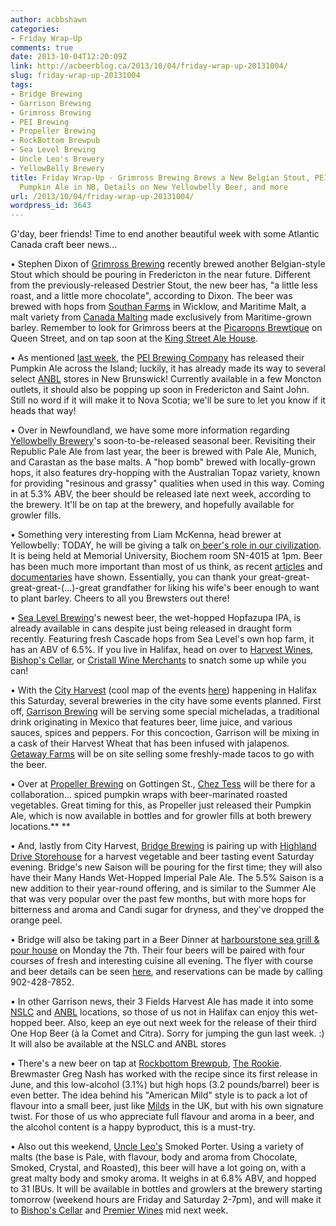 ```yaml
---
author: acbbshawn
categories:
- Friday Wrap-Up
comments: true
date: 2013-10-04T12:20:09Z
link: http://acbeerblog.ca/2013/10/04/friday-wrap-up-20131004/
slug: friday-wrap-up-20131004
tags:
- Bridge Brewing
- Garrison Brewing
- Grimross Brewing
- PEI Brewing
- Propeller Brewing
- RockBottom Brewpub
- Sea Level Brewing
- Uncle Leo's Brewery
- YellowBelly Brewery
title: Friday Wrap-Up - Grimross Brewing Brews a New Belgian Stout, PEI Brewing Co.
  Pumpkin Ale in NB, Details on New Yellowbelly Beer, and more
url: /2013/10/04/friday-wrap-up-20131004/
wordpress_id: 3643
---
```


G'day, beer friends! Time to end another beautiful week with some Atlantic Canada craft beer news...

• Stephen Dixon of [Grimross Brewing](https://www.facebook.com/pages/Grimross-Brewing-Co/110264115801307) recently brewed another Belgian-style Stout which should be pouring in Fredericton in the near future. Different from the previously-released Destrier Stout, the new beer has, "a little less roast, and a little more chocolate", according to Dixon. The beer was brewed with hops from [Southan Farms](https://www.facebook.com/SouthanFarms) in Wicklow, and Maritime Malt, a malt variety from [Canada Malting](http://canadamalting.com/) made exclusively from Maritime-grown barley. Remember to look for Grimross beers at the [Picaroons Brewtique](https://twitter.com/THE_BREWTIQUE) on Queen Street, and on tap soon at the [King Street Ale House](https://www.facebook.com/kingstreetalehouse).

• As mentioned [last week](http://atlanticcanadabeerblog.wordpress.com/2013/09/27/friday-wrap-up-20130927/), the [PEI Brewing Company](http://peibrewingcompany.com/) has released their Pumpkin Ale across the Island; luckily, it has already made its way to several select [ANBL](http://www.nbliquor.com/location.html?upc=878364000178+&submit.x=21&submit.y=10) stores in New Brunswick! Currently available in a few Moncton outlets, it should also be popping up soon in Fredericton and Saint John. Still no word if it will make it to Nova Scotia; we'll be sure to let you know if it heads that way!

• Over in Newfoundland, we have some more information regarding [Yellowbelly Brewery](https://www.facebook.com/yellowbellybrew)'s soon-to-be-released seasonal beer. Revisiting their Republic Pale Ale from last year, the beer is brewed with Pale Ale, Munich, and Carastan as the base malts. A "hop bomb" brewed with locally-grown hops, it also features dry-hopping with the Australian Topaz variety, known for providing "resinous and grassy" qualities when used in this way. Coming in at 5.3% ABV, the beer should be released late next week, according to the brewery. It'll be on tap at the brewery, and hopefully available for growler fills.

• Something very interesting from Liam McKenna, head brewer at Yellowbelly: TODAY, he will be giving a talk on[ beer's role in our civilization](http://today.mun.ca/event.php?id=12147). It is being held at Memorial University, Biochem room SN-4015 at 1pm. Beer has been much more important than most of us think, as recent [articles](http://www.nytimes.com/2013/03/17/opinion/sunday/how-beer-gave-us-civilization.html) and [documentaries](http://topdocumentaryfilms.com/how-beer-saved-the-world/) have shown. Essentially, you can thank your great-great-great-great-(...)-great grandfather for liking his wife's beer enough to want to plant barley. Cheers to all you Brewsters out there!

• [Sea Level Brewing](https://www.facebook.com/pages/Sea-Level-Brewing-Company/187434307841)'s newest beer, the wet-hopped Hopfazupa IPA, is already available in cans despite just being released in draught form recently. Featuring fresh Cascade hops from Sea Level's own hop farm, it has an ABV of 6.5%. If you live in Halifax, head on over to [Harvest Wines](https://www.facebook.com/harvestwines), [Bishop's Cellar](http://bishopscellar.com/), or [Cristall Wine Merchants](http://www.cristallwinemerchants.com/store/) to snatch some up while you can!

• With the [City Harvest](http://www.ilovelocalhfx.ca/v1/) (cool map of the events [here](https://www.google.ca/maps/ms?msid=212045370958847638521.0004e7c638402c0d37405&msa=0)) happening in Halifax this Saturday, several breweries in the city have some events planned. First off, [Garrison Brewing](https://www.facebook.com/garrisonbrewing) will be serving some special micheladas, a traditional drink originating in Mexico that features beer, lime juice, and various sauces, spices and peppers. For this concoction, Garrison will be mixing in a cask of their Harvest Wheat that has been infused with jalapenos. [Getaway Farms](https://www.facebook.com/getawayfarmbutchershops) will be on site selling some freshly-made tacos to go with the beer.

• Over at [Propeller Brewing](http://www.drinkpropeller.ca/) on Gottingen St., [Chez Tess](http://www.cheztess.ca/) will be there for a collaboration... spiced pumpkin wraps with beer-marinated roasted vegetables. Great timing for this, as Propeller just released their Pumpkin Ale, which is now available in bottles and for growler fills at both brewery locations.**
**

• And, lastly from City Harvest, [Bridge Brewing](http://bridgebeer.ca/) is pairing up with [Highland Drive Storehouse](http://www.highlanddrive.ca/storehouse/) for a harvest vegetable and  beer tasting event Saturday evening. Bridge's new Saison will be pouring for the first time; they will also have their Many Hands Wet-Hopped Imperial Pale Ale. The 5.5% Saison is a new addition to their year-round offering, and is similar to the Summer Ale that was very popular over the past few months, but with more hops for bitterness and aroma and Candi sugar for dryness, and they've dropped the orange peel.

• Bridge will also be taking part in a Beer Dinner at [harbourstone sea grill & pour house](https://www.facebook.com/HarbourstoneGrill) on Monday the 7th. Their four beers will be paired with four courses of fresh and interesting cuisine all evening. The flyer with course and beer details can be seen [here](https://www.facebook.com/photo.php?fbid=381382861965067&set=a.330087463761274.1073741828.330081293761891&type=1&theater), and reservations can be made by calling 902-428-7852.

• In other Garrison news, their 3 Fields Harvest Ale has made it into some [NSLC](http://www.mynslc.com/Pages/ProductAvailability.aspx?ProductId=1014290) and [ANBL](http://www.nbliquor.com/location.html?upc=628432188242+&submit.x=38&submit.y=8) locations, so those of us not in Halifax can enjoy this wet-hopped beer. Also, keep an eye out next week for the release of their third One Hop Beer (à la Comet and Citra). Sorry for jumping the gun last week. :) It will also be available at the NSLC and ANBL stores

• There's a new beer on tap at [Rockbottom Brewpub](http://rockbottombrewpub.ca/), [The Rookie](http://rockbottombrewpub.blogspot.com/2013/10/rookie-returns.html). Brewmaster Greg Nash has worked with the recipe since its first release in June, and this low-alcohol (3.1%) but high hops (3.2 pounds/barrel) beer is even better. The idea behind his "American Mild" style is to pack a lot of flavour into a small beer, just like [Milds](http://www.bjcp.org/2008styles/style11.php) in the UK, but with his own signature twist. For those of us who appreciate full flavour and aroma in a beer, and the alcohol content is a happy byproduct, this is a must-try.

• Also out this weekend, [Uncle Leo's](http://uncleleosbrewery.ca/) Smoked Porter. Using a variety of malts (the base is Pale, with flavour, body and aroma from Chocolate, Smoked, Crystal, and Roasted), this beer will have a lot going on, with a great malty body and smoky aroma. It weighs in at 6.8% ABV, and hopped to 31 IBUs. It will be available in bottles and growlers at the brewery starting tomorrow (weekend hours are Friday and Saturday 2-7pm), and will make it to [Bishop's Cellar](http://bishopscellar.com/) and [Premier Wines](http://premierwines.ca/store/) mid next week.
